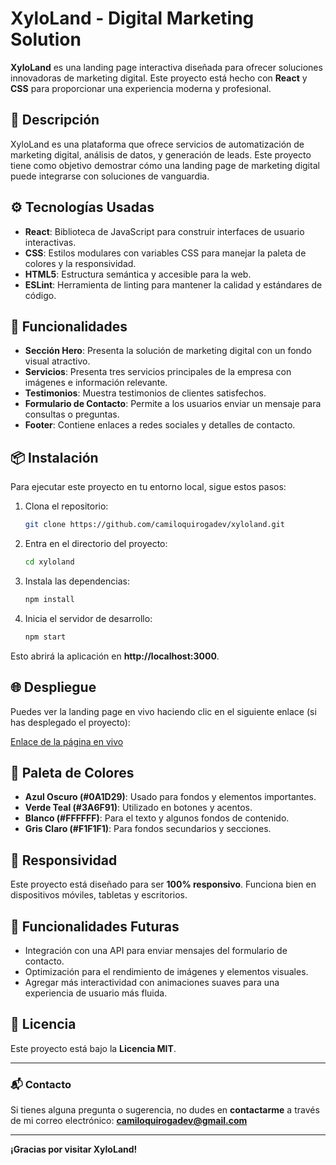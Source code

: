 # XyloLand - Digital Marketing Solution

**XyloLand** es una landing page interactiva diseñada para ofrecer soluciones innovadoras de marketing digital. Este proyecto está hecho con **React** y **CSS** para proporcionar una experiencia moderna y profesional.

## 📝 Descripción

XyloLand es una plataforma que ofrece servicios de automatización de marketing digital, análisis de datos, y generación de leads. Este proyecto tiene como objetivo demostrar cómo una landing page de marketing digital puede integrarse con soluciones de vanguardia.

## ⚙️ Tecnologías Usadas

- **React**: Biblioteca de JavaScript para construir interfaces de usuario interactivas.
- **CSS**: Estilos modulares con variables CSS para manejar la paleta de colores y la responsividad.
- **HTML5**: Estructura semántica y accesible para la web.
- **ESLint**: Herramienta de linting para mantener la calidad y estándares de código.

## 🚀 Funcionalidades

- **Sección Hero**: Presenta la solución de marketing digital con un fondo visual atractivo.
- **Servicios**: Presenta tres servicios principales de la empresa con imágenes e información relevante.
- **Testimonios**: Muestra testimonios de clientes satisfechos.
- **Formulario de Contacto**: Permite a los usuarios enviar un mensaje para consultas o preguntas.
- **Footer**: Contiene enlaces a redes sociales y detalles de contacto.

## 📦 Instalación

Para ejecutar este proyecto en tu entorno local, sigue estos pasos:

1. Clona el repositorio:

    ```bash
    git clone https://github.com/camiloquirogadev/xyloland.git
    ```

2. Entra en el directorio del proyecto:

    ```bash
    cd xyloland
    ```

3. Instala las dependencias:

    ```bash
    npm install
    ```

4. Inicia el servidor de desarrollo:

    ```bash
    npm start
    ```

Esto abrirá la aplicación en **http://localhost:3000**.

## 🌐 Despliegue

Puedes ver la landing page en vivo haciendo clic en el siguiente enlace (si has desplegado el proyecto):

[Enlace de la página en vivo](https://your-deployed-page.com)

## 🎨 Paleta de Colores

- **Azul Oscuro (#0A1D29)**: Usado para fondos y elementos importantes.
- **Verde Teal (#3A6F91)**: Utilizado en botones y acentos.
- **Blanco (#FFFFFF)**: Para el texto y algunos fondos de contenido.
- **Gris Claro (#F1F1F1)**: Para fondos secundarios y secciones.

## 📱 Responsividad

Este proyecto está diseñado para ser **100% responsivo**. Funciona bien en dispositivos móviles, tabletas y escritorios.

## 🔧 Funcionalidades Futuras

- Integración con una API para enviar mensajes del formulario de contacto.
- Optimización para el rendimiento de imágenes y elementos visuales.
- Agregar más interactividad con animaciones suaves para una experiencia de usuario más fluida.

## 📝 Licencia

Este proyecto está bajo la **Licencia MIT**.

---

### 📬 Contacto

Si tienes alguna pregunta o sugerencia, no dudes en **contactarme** a través de mi correo electrónico: **camiloquirogadev@gmail.com**

---

**¡Gracias por visitar XyloLand!**
